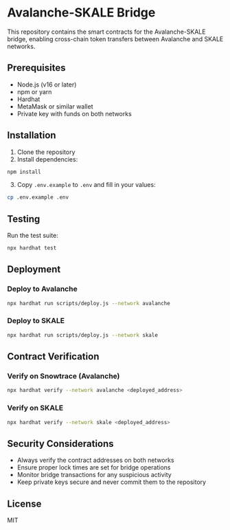 # Avalanche-SKALE Bridge

This repository contains the smart contracts for the Avalanche-SKALE bridge, enabling cross-chain token transfers between Avalanche and SKALE networks.

## Prerequisites

- Node.js (v16 or later)
- npm or yarn
- Hardhat
- MetaMask or similar wallet
- Private key with funds on both networks

## Installation

1. Clone the repository
2. Install dependencies:
```bash
npm install
```

3. Copy `.env.example` to `.env` and fill in your values:
```bash
cp .env.example .env
```

## Testing

Run the test suite:
```bash
npx hardhat test
```

## Deployment

### Deploy to Avalanche
```bash
npx hardhat run scripts/deploy.js --network avalanche
```

### Deploy to SKALE
```bash
npx hardhat run scripts/deploy.js --network skale
```

## Contract Verification

### Verify on Snowtrace (Avalanche)
```bash
npx hardhat verify --network avalanche <deployed_address>
```

### Verify on SKALE
```bash
npx hardhat verify --network skale <deployed_address>
```

## Security Considerations

- Always verify the contract addresses on both networks
- Ensure proper lock times are set for bridge operations
- Monitor bridge transactions for any suspicious activity
- Keep private keys secure and never commit them to the repository

## License

MIT 